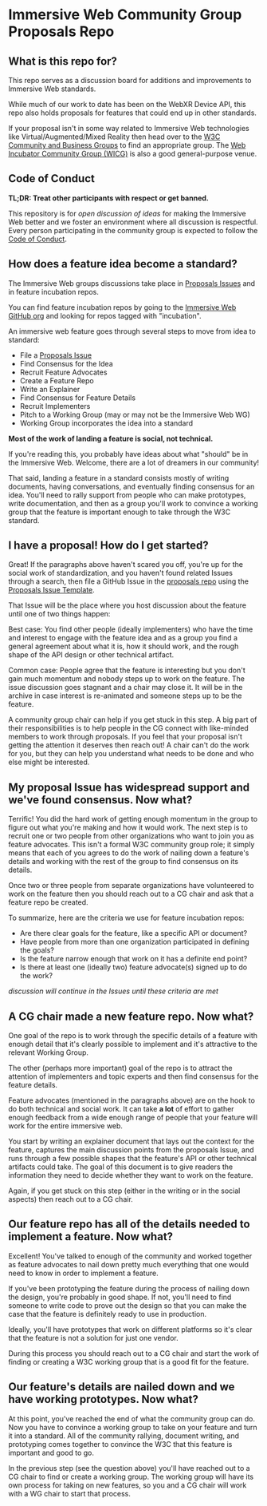 # Immersive Web Community Group Proposals Repo

## What is this repo for?

This repo serves as a discussion board for additions and improvements to Immersive Web standards.

While much of our work to date has been on the WebXR Device API, this repo also holds proposals for features that could end up in other standards.

If your proposal isn't in some way related to Immersive Web technologies like Virtual/Augmented/Mixed Reality then head over to the [W3C Community and Business Groups](https://www.w3.org/community/) to find an appropriate group. The [Web Incubator Community Group (WICG)](https://wicg.io/) is also a good general-purpose venue.

## Code of Conduct

**TL;DR: Treat other participants with respect or get banned.**

This repository is for *open discussion of ideas* for making the Immersive Web better and we foster an environment where all discussion is respectful. Every person participating in the community group is expected to follow the [Code of Conduct](https://github.com/immersive-web/community-resources/blob/master/CODE_OF_CONDUCT.md).

## How does a feature idea become a standard?

The Immersive Web groups discussions take place in [Proposals Issues](https://github.com/immersive-web/proposals/issues) and in feature incubation repos.

You can find feature incubation repos by going to the [Immersive Web GitHub org](https://github.com/immersive-web) and looking for repos tagged with "incubation".

An immersive web feature goes through several steps to move from idea to standard:

- File a [Proposals Issue](https://github.com/immersive-web/proposals/issues)
- Find Consensus for the Idea
- Recruit Feature Advocates
- Create a Feature Repo
- Write an Explainer
- Find Consensus for Feature Details
- Recruit Implementers
- Pitch to a Working Group (may or may not be the Immersive Web WG)
- Working Group incorporates the idea into a standard

**Most of the work of landing a feature is social, not technical.**

If you're reading this, you probably have ideas about what "should" be in the Immersive Web. Welcome, there are a lot of dreamers in our community!

That said, landing a feature in a standard consists mostly of writing documents, having conversations, and eventually finding consensus for an idea. You'll need to rally support from people who can make prototypes, write documentation, and then as a group you'll work to convince a working group that the feature is important enough to take through the W3C standard.

## I have a proposal! How do I get started?

Great! If the paragraphs above haven't scared you off, you're up for the social work of standardization, and you haven't found related Issues through a search, then file a GitHub Issue in the [proposals repo](https://github.com/immersive-web/proposals/issues) using the [Proposals Issue Template](ProposalsIssueTemplate.md).

That Issue will be the place where you host discussion about the feature until one of two things happen:

Best case: You find other people (ideally implementers) who have the time and interest to engage with the feature idea and as a group you find a general agreement about what it is, how it should work, and the rough shape of the API design or other technical artifact.

Common case: People agree that the feature is interesting but you don't gain much momentum and nobody steps up to work on the feature. The issue discussion goes stagnant and a chair may close it. It will be in the archive in case interest is re-animated and someone steps up to be the feature.

A community group chair can help if you get stuck in this step. A big part of their responsibilities is to help people in the CG connect with like-minded members to work through proposals. If you feel that your proposal isn't getting the attention it deserves then reach out! A chair can't do the work for you, but they can help you understand what needs to be done and who else might be interested.

## My proposal Issue has widespread support and we've found consensus. Now what?

Terrific! You did the hard work of getting enough momentum in the group to figure out what you're making and how it would work. The next step is to recruit one or two people from other organizations who want to join you as feature advocates. This isn't a formal W3C community group role; it simply means that each of you agrees to do the work of nailing down a feature's details and working with the rest of the group to find consensus on its details.

Once two or three people from separate organizations have volunteered to work on the feature then you should reach out to a CG chair and ask that a feature repo be created.

To summarize, here are the criteria we use for feature incubation repos:

- Are there clear goals for the feature, like a specific API or document?
- Have people from more than one organization participated in defining the goals?
- Is the feature narrow enough that work on it has a definite end point?
- Is there at least one (ideally two) feature advocate(s) signed up to do the work?

*discussion will continue in the Issues until these criteria are met*

## A CG chair made a new feature repo. Now what?

One goal of the repo is to work through the specific details of a feature with enough detail that it's clearly possible to implement and it's attractive to the relevant Working Group.

The other (perhaps more important) goal of the repo is to attract the attention of implementers and topic experts and then find consensus for the feature details.

Feature advocates (mentioned in the paragraphs above) are on the hook to do both technical and social work. It can take **a lot** of effort to gather enough feedback from a wide enough range of people that your feature will work for the entire immersive web.

You start by writing an explainer document that lays out the context for the feature, captures the main discussion points from the proposals Issue, and runs through a few possible shapes that the feature's API or other technical artifacts could take. The goal of this document is to give readers the information they need to decide whether they want to work on the feature.

Again, if you get stuck on this step (either in the writing or in the social aspects) then reach out to a CG chair. 

## Our feature repo has all of the details needed to implement a feature. Now what?

Excellent! You've talked to enough of the community and worked together as feature advocates to nail down pretty much everything that one would need to know in order to implement a feature.

If you've been prototyping the feature during the process of nailing down the design, you're probably in good shape. If not, you'll need to find someone to write code to prove out the design so that you can make the case that the feature is definitely ready to use in production.

Ideally, you'll have prototypes that work on different platforms so it's clear that the feature is not a solution for just one vendor.

During this process you should reach out to a CG chair and start the work of finding or creating a W3C working group that is a good fit for the feature.

## Our feature's details are nailed down and we have working prototypes. Now what?

At this point, you've reached the end of what the community group can do. Now you have to convince a working group to take on your feature and turn it into a standard. All of the community rallying, document writing, and prototyping comes together to convince the W3C that this feature is important and good to go.  

In the previous step (see the question above) you'll have reached out to a CG chair to find or create a working group. The working group will have its own process for taking on new features, so you and a CG chair will work with a WG chair to start that process. 
